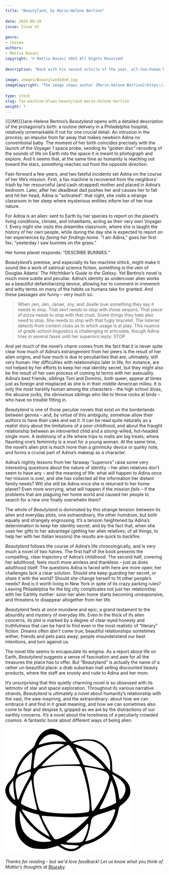 ```yaml
---
title: "Beautyland, by Marie-Helene Bertino"

date: 2025-09-28
issue: Issue 43

genre:
- review
authors:
- Mattia Ravasi
copyright: '© Mattia Ravasi 2025 All Rights Reserved'

description: "Back with his second article of the year, all-too-human Mattia Ravasi takes a close look at one of those infinitely strange and wonderful things that only seem commonplace to us because they are so familiar… I'm referring, of course, to books, in this case Marie-Helene Bertino's 'Beautyland'. What will we glean from his musings, and why are we so keen to know more?"

image: images/Beautyland10x6.jpg
imageCopyright: "The image shows author [Marie-Helene Bertino](https://en.wikipedia.org/wiki/Marie-Helene_Bertino) and [the book's cover](https://en.wikipedia.org/wiki/Beautyland), both from Wikipedia."

type: stock
slug: fax-machine-blues-beautyland-marie-helene-bertino
weight: 7
---
```


{{<glyph>}}M{{</glyph>}}arie-Helene Bertino’s *Beautyland* opens with a detailed description of the protagonist’s birth: a routine delivery in a Philadelphia hospital, relatively unremarkable if not for one crucial detail. An intrusion in the process; an *impulse* from far away that makes newborn Adina no conventional baby. The moment of her birth coincides precisely with the launch of the Voyager 1 space probe, sending its “golden disc” recording of the sounds of life on Earth into the space it is meant to photograph and explore. And it seems that, at the same time as humanity is reaching out toward the stars, something reaches out from the opposite direction.

Fast-forward a few years, and two fateful incidents set Adina on the course of her life’s mission. First, a fax machine is recovered from the neighbors’ trash by her resourceful (and cash-strapped) mother and placed in Adina’s bedroom. Later, after her deadbeat dad pushes her and causes her to fall and hit her head, Adina is “activated”: that night, she visits a strange classroom in her sleep where mysterious entities inform her of her true nature.

For Adina is an alien: sent to Earth by her species to report on the planet’s living conditions, climate, and inhabitants, acting as their very own Voyager 1. Every night she visits this dreamlike classroom, where she is taught the history of her own people, while during the day she is expected to report on her experiences *by faxing her findings home*. “I am Adina,” goes her first fax; “yesterday I saw bunnies on the grass.”

Her home planet responds: “DESCRIBE BUNNIES.”

*Beautyland*’s premise, and especially its fax-machine shtick, might make it sound like a work of satirical science fiction, something in the vein of Douglas Adams’ *The Hitchhiker’s Guide to the Galaxy*. Yet Bertino’s novel is much more subtle and peculiar. Adina’s identity as undercover alien works as a beautiful defamiliarizing device, allowing her to comment in irreverent and witty terms on many of the habits us humans take for granted. And these passages *are* funny – very much so:

> When Jen, Jen, Janae, Joy, and Jiselle love something they say it needs to stop. That skirt needs to stop with those sequins. That piece of pizza needs to stop with that crust. Some things they hate also need to stop. She needs to stop with that fugly bracelet. The listener detects from context clues as to which usage is at play. This nuance of grade-school linguistics is challenging to articulate, though Adina tries in several faxes until her superiors reply: STOP

And yet much of the novel’s charm comes from the fact that it is never quite clear how much of Adina’s estrangement from her peers is the result of her alien origins, and how much is due to peculiarities that are, ultimately, still very human. Her difficulties with relationships later in life, for instance, are not helped by her efforts to keep her real identity secret, but they might also be the result of her own process of coming to terms with her asexuality. Adina’s best friends, siblings Toni and Dominic, both queer, appear at times just as foreign and misplaced as she is in their middle-American milieu. It is only the most harshly human among the characters – the high school divas, the abusive jocks, the obnoxious siblings who like to throw rocks at birds – who have no trouble fitting in.

*Beautyland* is one of those peculiar novels that exist on the borderlands between genres – and, by virtue of this ambiguity, somehow allow their authors to have their cake and eat it. It can be read quite naturally as a realist story about the limitations of a poor childhood, and about the fraught relationship between an introverted child and a strong-willed, hot-headed single mom. A testimony of a life where trips to malls are big treats; where flaunting one’s femininity is a must for a young woman. At the same time, the novel’s alien plot is much more than a gimmicky device or quirky note, and forms a crucial part of Adina’s makeup as a character.

Adina’s nightly lessons from her faraway “superiors” raise some very interesting questions about the nature of identity – her alien relatives don’t seem to have any – and the meaning of life: what will happen to Adina once her mission is over, and she has collected all the information her distant family needs? Will she still be Adina once she is returned to her home planet? Even more worrying, what will happen if the mission *fails* – if the problems that are plaguing her home world and caused her people to search for a new one finally overwhelm them?

The whole of *Beautyland* is dominated by this strange tension: between its alien and everyday plots, one extraordinary, the other humdrum, but both equally and strangely engrossing. It’s a tension heightened by Adina’s determination to keep her identity secret, and by the fact that, when she uses her gifts to her advantage (getting her alien relatives, of all things, to help her with her Italian lessons) the results are quick to backfire.

*Beautyland* follows the course of Adina’s life chronologically, and is very much a novel of two halves. The first half of the book presents the compelling, clear trajectory of Adina’s childhood. The second half, covering her adulthood, feels much more aimless and thankless – just as does adulthood itself. The questions Adina is faced with here are more open; her challenges lack a clear solution. Should she keep guarding her secret, or share it with the world? Should she change herself to fit other people’s needs? And is it worth living in New York in spite of its crazy parking rules? Leaving Philadelphia for the big city complicates not just her relationship with her Earthly mother: soon her alien home starts becoming unresponsive, and threatens to disappear altogether from her life.

*Beautyland* feels at once mundane and epic; a grand testament to the absurdity and mystery of everyday life. Even in the thick of its alien concerns, its plot is marked by a degree of clear-eyed honesty and truthfulness that can be hard to find even in the most realistic of “literary” fiction. Dreams often *don’t* come true; beautiful relationships sometimes wither; friends and pets pass away; people misunderstand our best intentions, and turn against us.

The novel title seems to encapsulate its enigma. As a report about life on Earth, *Beautyland* suggests a sense of fascination and awe for all the treasures the place has to offer. But “Beautyland” is actually the name of a rather un-beautiful place: a drab suburban mall selling discounted beauty products, where the staff are snooty and rude to Adina and her mom.

It’s unsurprising that this quietly charming novel is so obsessed with its leitmotiv of star and space exploration. Throughout its various narrative strands, *Beautyland* is ultimately a novel about humanity’s relationship with the vast, the awe-inspiring, and the extraordinary: about how we can embrace it and find in it great meaning, and how we can sometimes also come to fear and despise it, gripped as we are by the distractions of our earthly concerns. It’s a novel about the loneliness of a peculiarly crowded cosmos. A fantastic book about different ways of being alien.

![Orbit-lrg](images/Orbit.svg)

*Thanks for reading - but we'd love feedback! Let us know what you think of Mattia's thoughts at [Bluesky](https://bsky.app/profile/mythaxis.bsky.social).*
